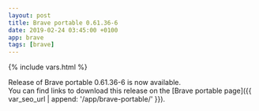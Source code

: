 ```yaml
---
layout: post
title: Brave portable 0.61.36-6
date: 2019-02-24 03:45:00 +0100
app: brave
tags: [brave]
---
```

{% include vars.html %}

Release of Brave portable 0.61.36-6 is now available.<br />
You can find links to download this release on the [Brave portable page]({{ var_seo_url | append: '/app/brave-portable/' }}).